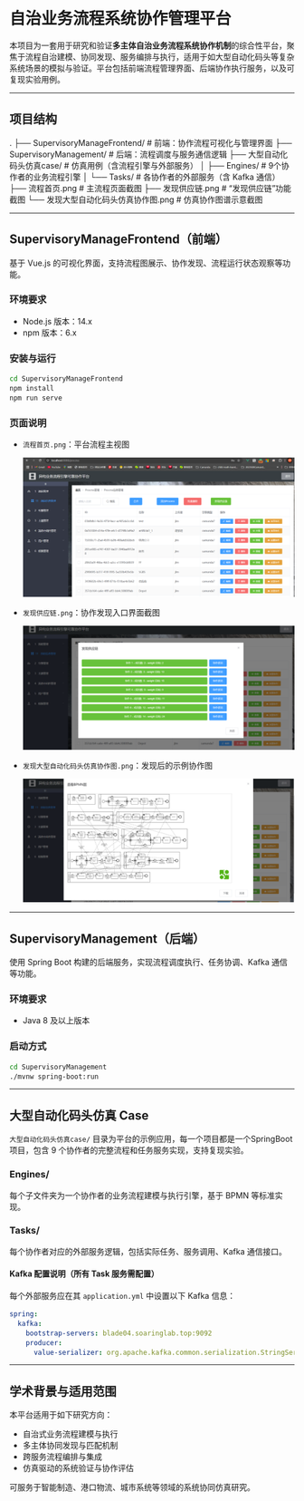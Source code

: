 # 自治业务流程系统协作管理平台

本项目为一套用于研究和验证**多主体自治业务流程系统协作机制**的综合性平台，聚焦于流程自治建模、协同发现、服务编排与执行，适用于如大型自动化码头等复杂系统场景的模拟与验证。平台包括前端流程管理界面、后端协作执行服务，以及可复现实验用例。

---

## 项目结构

.
 ├── SupervisoryManageFrontend/             # 前端：协作流程可视化与管理界面
 ├── SupervisoryManagement/                 # 后端：流程调度与服务通信逻辑
 ├── 大型自动化码头仿真case/                 # 仿真用例（含流程引擎与外部服务）
 │   ├── Engines/                           # 9个协作者的业务流程引擎
 │   └── Tasks/                             # 各协作者的外部服务（含 Kafka 通信）
 ├── 流程首页.png                            # 主流程页面截图
 ├── 发现供应链.png                          # “发现供应链”功能截图
 └── 发现大型自动化码头仿真协作图.png        # 仿真协作图谱示意截图

---

## SupervisoryManageFrontend（前端）

基于 Vue.js 的可视化界面，支持流程图展示、协作发现、流程运行状态观察等功能。

### 环境要求

- Node.js 版本：14.x
- npm 版本：6.x

### 安装与运行

```bash
cd SupervisoryManageFrontend
npm install
npm run serve
```



### 页面说明

- `流程首页.png`：平台流程主视图

  ![](流程首页.png)

- `发现供应链.png`：协作发现入口界面截图

  ![](发现供应链.png)

- `发现大型自动化码头仿真协作图.png`：发现后的示例协作图

  ![](发现大型自动化码头仿真协作图.png)

------

## SupervisoryManagement（后端）

使用 Spring Boot 构建的后端服务，实现流程调度执行、任务协调、Kafka 通信等功能。

### 环境要求

- Java 8 及以上版本

### 启动方式

```bash
cd SupervisoryManagement
./mvnw spring-boot:run
```

------

## 大型自动化码头仿真 Case

`大型自动化码头仿真case/` 目录为平台的示例应用，每一个项目都是一个SpringBoot项目，包含 9 个协作者的完整流程和任务服务实现，支持复现实验。

### Engines/

每个子文件夹为一个协作者的业务流程建模与执行引擎，基于 BPMN 等标准实现。

### Tasks/

每个协作者对应的外部服务逻辑，包括实际任务、服务调用、Kafka 通信接口。

#### Kafka 配置说明（所有 Task 服务需配置）

每个外部服务应在其 `application.yml` 中设置以下 Kafka 信息：

```yaml
spring:
  kafka:
    bootstrap-servers: blade04.soaringlab.top:9092
    producer:
      value-serializer: org.apache.kafka.common.serialization.StringSerializer
```

------

## 学术背景与适用范围

本平台适用于如下研究方向：

- 自治式业务流程建模与执行
- 多主体协同发现与匹配机制
- 跨服务流程编排与集成
- 仿真驱动的系统验证与协作评估

可服务于智能制造、港口物流、城市系统等领域的系统协同仿真研究。

